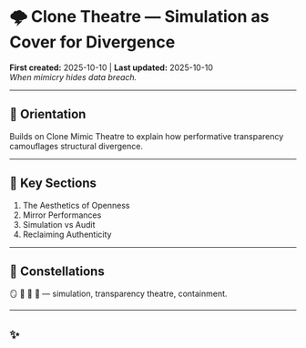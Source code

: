 # 🌩️ Clone Theatre — Simulation as Cover for Divergence  
**First created:** 2025-10-10 | **Last updated:** 2025-10-10  
*When mimicry hides data breach.*

---

## 🧭 Orientation  
Builds on Clone Mimic Theatre to explain how performative transparency camouflages structural divergence.  

---

## 📑 Key Sections  
1. The Aesthetics of Openness  
2. Mirror Performances  
3. Simulation vs Audit  
4. Reclaiming Authenticity  

---

## 🌌 Constellations  
🪞 👹 🧿 🧩 — simulation, transparency theatre, containment.  

---

## ✨
